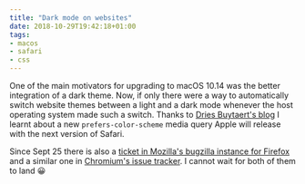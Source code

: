 ```yaml
---
title: "Dark mode on websites"
date: 2018-10-29T19:42:18+01:00
tags:
- macos
- safari
- css
---
```


One of the main motivators for upgrading to macOS 10.14 was the better
integration of a dark theme. Now, if only there were a way to automatically
switch website themes between a light and a dark mode whenever the host
operating system made such a switch. Thanks to [Dries Buytaert's
blog](https://dri.es/adding-support-for-dark-mode-to-web-applications) I learnt
about a new `prefers-color-scheme` media query Apple will release with the next
version of Safari.

Since Sept 25 there is also a [ticket in Mozilla's bugzilla instance for
Firefox](https://bugzilla.mozilla.org/show_bug.cgi?id=1494034) and a similar
one in [Chromium's issue
tracker](https://bugs.chromium.org/p/chromium/issues/detail?id=889087). I
cannot wait for both of them to land 😀


